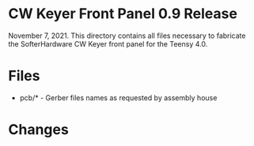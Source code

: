 CW Keyer Front Panel 0.9 Release
====================


November 7, 2021. This directory contains all files necessary to fabricate the SofterHardware CW Keyer front panel for the Teensy 4.0.

# Files

 * pcb/* - Gerber files names as requested by assembly house

# Changes
